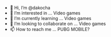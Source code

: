 - 👋 Hi, I’m @dakocha
- 👀 I’m interested in ... Video games
- 🌱 I’m currently learning ... Video games
- 💞️ I’m looking to collaborate on ... Video games
- 📫 How to reach me ... PUBG MOBILE?

<!---
dakocha/dakocha is a ✨ special ✨ repository because its `README.md` (this file) appears on your GitHub profile.
You can click the Preview link to take a look at your changes.
--->
